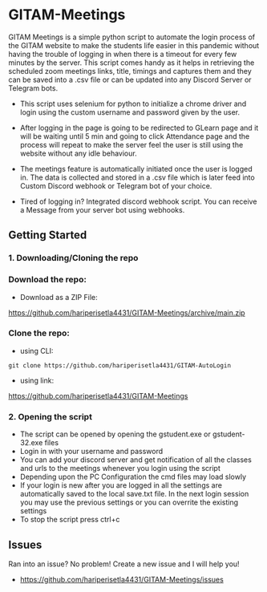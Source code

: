 
# GITAM-Meetings

GITAM Meetings is a simple python script to automate the login process of the GITAM website to make the students life easier in this pandemic without having the trouble of logging in when there is a timeout for every few minutes by the server. This script comes handy as it helps in retrieving the scheduled zoom meetings links, title, timings and captures them and they can be saved into a .csv file or can be updated into any Discord Server or Telegram bots. 

- This script uses selenium for python to initialize a chrome driver and login using the custom username and password given by the user. 

- After logging in the page is going to be redirected to GLearn page and it will be waiting until 5 min and going to click Attendance page and the process will repeat to make the server feel the user is still using the website without any idle behaviour.

- The meetings feature is automatically initiated once the user is logged in. The data is collected and stored in a .csv file which is later feed into Custom Discord webhook or Telegram bot of your choice.

- Tired of logging in? Integrated discord webhook script. You can receive a Message from your server bot using webhooks.

## Getting Started

### 1. Downloading/Cloning the repo
### Download the repo:
   - Download as a ZIP File:

https://github.com/hariperisetla4431/GITAM-Meetings/archive/main.zip

### Clone the repo:
   - using CLI:
```
git clone https://github.com/hariperisetla4431/GITAM-AutoLogin
```
   - using link:
                 
   https://github.com/hariperisetla4431/GITAM-Meetings
   
### 2. Opening the script
   - The script can be opened by opening the gstudent.exe or gstudent-32.exe files
   - Login in with your username and password
   - You can add your discord server and get notification of all the classes and urls to the meetings whenever you login using the script
   - Depending upon the PC Configuration the cmd files may load slowly
   - If your login is new after you are logged in all the settings are automatically saved to the local save.txt file. In the next login session you may use the previous settings or you can overrite the existing settings
   - To stop the script press ctrl+c

## Issues
   Ran into an issue? No problem! Create a new issue and I will help you!
   
   - https://github.com/hariperisetla4431/GITAM-Meetings/issues
